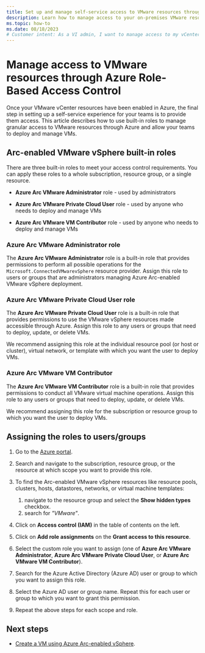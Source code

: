 ```yaml
---
title: Set up and manage self-service access to VMware resources through Azure RBAC
description: Learn how to manage access to your on-premises VMware resources through Azure Role-Based Access Control (RBAC). 
ms.topic: how-to
ms.date: 08/18/2023
# Customer intent: As a VI admin, I want to manage access to my vCenter resources in Azure so that I can keep environments secure
---
```


# Manage access to VMware resources through Azure Role-Based Access Control

Once your VMware vCenter resources have been enabled in Azure, the final step in setting up a self-service experience for your teams is to provide them access. This article describes how to use built-in roles to manage granular access to VMware resources through Azure and allow your teams to deploy and manage VMs.

## Arc-enabled VMware vSphere built-in roles

There are three built-in roles to meet your access control requirements. You can apply these roles to a whole subscription, resource group, or a single resource.

- **Azure Arc VMware Administrator** role - used by administrators

- **Azure Arc VMware Private Cloud User** role - used by anyone who needs to deploy and manage VMs

- **Azure Arc VMware VM Contributor** role - used by anyone who needs to deploy and manage VMs

### Azure Arc VMware Administrator role

The **Azure Arc VMware Administrator** role is a built-in role that provides permissions to perform all possible operations for the `Microsoft.ConnectedVMwarevSphere` resource provider. Assign this role to users or groups that are administrators managing Azure Arc-enabled VMware vSphere deployment.

### Azure Arc VMware Private Cloud User role

The **Azure Arc VMware Private Cloud User** role is a built-in role that provides permissions to use the VMware vSphere resources made accessible through Azure. Assign this role to any users or groups that need to deploy, update, or delete VMs.

We recommend assigning this role at the individual resource pool (or host or cluster), virtual network, or template with which you want the user to deploy VMs.

### Azure Arc VMware VM Contributor

The **Azure Arc VMware VM Contributor** role is a built-in role that provides permissions to conduct all VMware virtual machine operations. Assign this role to any users or groups that need to deploy, update, or delete VMs.

We recommend assigning this role for the subscription or resource group to which you want the user to deploy VMs.

## Assigning the roles to users/groups

1. Go to the [Azure portal](https://portal.azure.com).

2. Search and navigate to the subscription, resource group, or the resource at which scope you want to provide this role.

3. To find the Arc-enabled VMware vSphere resources like resource pools, clusters, hosts, datastores, networks, or virtual machine templates:
     1. navigate to the resource group and select the **Show hidden types** checkbox.
     2. search for *"VMware"*.

4. Click on **Access control (IAM)** in the table of contents on the left.

5. Click on **Add role assignments** on the **Grant access to this resource**.

6. Select the custom role you want to assign (one of **Azure Arc VMware Administrator**, **Azure Arc VMware Private Cloud User**, or **Azure Arc VMware VM Contributor**).

7. Search for the Azure Active Directory (Azure AD) user or group to which you want to assign this role.

8. Select the Azure AD user or group name. Repeat this for each user or group to which you want to grant this permission.

9. Repeat the above steps for each scope and role.

## Next steps

- [Create a VM using Azure Arc-enabled vSphere](quick-start-create-a-vm.md).
